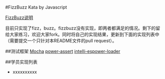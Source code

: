#FizzBuzz Kata by Javascript

[FizzBuzz说明](http://codingdojo.org/kata/FizzBuzz/)

目前只实现了fizz，buzz。fizzbuzz没有实现，即两者都满足的情况。剩下的留给大家练习，欢迎大家fork。同时将自己的实现结果，更新到下面的实现列表中（需要提交一个只针对本README文件的pull request）。

##测试框架
[Mocha](https://github.com/mochajs/mocha)
[power-assert](https://github.com/power-assert-js/power-assert)
[intelli-espower-loader](https://github.com/power-assert-js/intelli-espower-loader)

##学员实现列表
* xxxxxxxxxx
